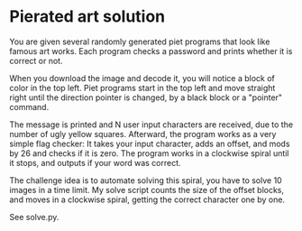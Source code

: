 # Pierated art solution

You are given several randomly generated piet programs that look like famous art
works. Each program checks a password and prints whether it is correct or not.

When you download the image and decode it, you will notice a block of color in
the top left. Piet programs start in the top left and move straight right until
the direction pointer is changed, by a black block or a "pointer" command.

The message is printed and N user input characters are received, due to the
number of ugly yellow squares.  Afterward, the program works as a very simple
flag checker: It takes your input character, adds an offset, and mods by 26 and
checks if it is zero. The program works in a clockwise spiral until it stops,
and outputs if your word was correct.

The challenge idea is to automate solving this spiral, you have to solve 10
images in a time limit. My solve script counts the size of the offset blocks,
and moves in a clockwise spiral, getting the correct character one by one.

See solve.py.
